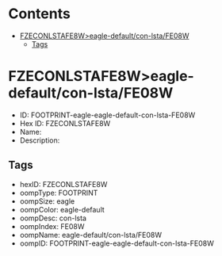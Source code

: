 



Contents
========

* [FZECONLSTAFE8W>eagle-default/con-lsta/FE08W](#fzeconlstafe8weagle-defaultcon-lstafe08w)
	* [Tags](#tags)

# FZECONLSTAFE8W>eagle-default/con-lsta/FE08W

- ID: FOOTPRINT-eagle-eagle-default-con-lsta-FE08W
- Hex ID: FZECONLSTAFE8W
- Name: 
- Description: 

## Tags

- hexID: FZECONLSTAFE8W
- oompType: FOOTPRINT
- oompSize: eagle
- oompColor: eagle-default
- oompDesc: con-lsta
- oompIndex: FE08W
- oompName: eagle-default/con-lsta/FE08W
- oompID: FOOTPRINT-eagle-eagle-default-con-lsta-FE08W
